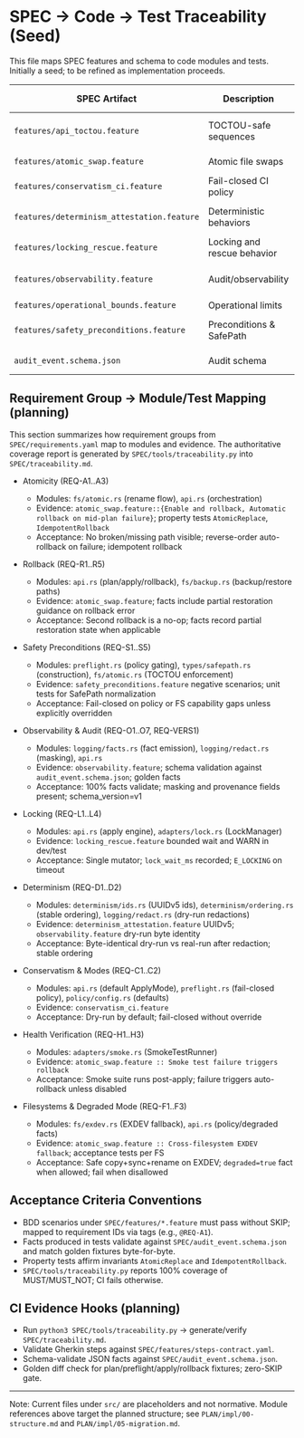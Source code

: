 # SPEC → Code → Test Traceability (Seed)

This file maps SPEC features and schema to code modules and tests. Initially a seed; to be refined as implementation proceeds.

| SPEC Artifact | Description | Code Modules (initial guess) | Tests/Evidence |
|---|---|---|---|
| `features/api_toctou.feature` | TOCTOU-safe sequences | `fs/atomic.rs`, `fs/symlink.rs`, `api.rs` | unit + integration + BDD |
| `features/atomic_swap.feature` | Atomic file swaps | `fs/atomic.rs`, `fs/backup.rs` | unit + BDD |
| `features/conservatism_ci.feature` | Fail-closed CI policy | `preflight.rs`, `policy/config.rs`, `api.rs` | policy tests + BDD |
| `features/determinism_attestation.feature` | Deterministic behaviors | `determinism/ids.rs`, `determinism/ordering.rs`, `api.rs` | golden logs + BDD |
| `features/locking_rescue.feature` | Locking and rescue behavior | `adapters/lock.rs`, `rescue.rs`, `api.rs` | unit + BDD |
| `features/observability.feature` | Audit/observability | `logging/facts.rs`, `logging/redact.rs`, `api.rs` | schema validation + BDD |
| `features/operational_bounds.feature` | Operational limits | `fs/atomic.rs` | unit + BDD |
| `features/safety_preconditions.feature` | Preconditions & SafePath | `preflight.rs`, `types/safepath.rs`, `fs/atomic.rs` | negative BDDs + unit |
| `audit_event.schema.json` | Audit schema | `logging/facts.rs` | CI schema validation |

## Requirement Group → Module/Test Mapping (planning)

This section summarizes how requirement groups from `SPEC/requirements.yaml` map to modules and evidence. The authoritative coverage report is generated by `SPEC/tools/traceability.py` into `SPEC/traceability.md`.

- Atomicity (REQ-A1..A3)
  - Modules: `fs/atomic.rs` (rename flow), `api.rs` (orchestration)
  - Evidence: `atomic_swap.feature::{Enable and rollback, Automatic rollback on mid-plan failure}`; property tests `AtomicReplace`, `IdempotentRollback`
  - Acceptance: No broken/missing path visible; reverse-order auto-rollback on failure; idempotent rollback

- Rollback (REQ-R1..R5)
  - Modules: `api.rs` (plan/apply/rollback), `fs/backup.rs` (backup/restore paths)
  - Evidence: `atomic_swap.feature`; facts include partial restoration guidance on rollback error
  - Acceptance: Second rollback is a no-op; facts record partial restoration state when applicable

- Safety Preconditions (REQ-S1..S5)
  - Modules: `preflight.rs` (policy gating), `types/safepath.rs` (construction), `fs/atomic.rs` (TOCTOU enforcement)
  - Evidence: `safety_preconditions.feature` negative scenarios; unit tests for SafePath normalization
  - Acceptance: Fail-closed on policy or FS capability gaps unless explicitly overridden

- Observability & Audit (REQ-O1..O7, REQ-VERS1)
  - Modules: `logging/facts.rs` (fact emission), `logging/redact.rs` (masking), `api.rs`
  - Evidence: `observability.feature`; schema validation against `audit_event.schema.json`; golden facts
  - Acceptance: 100% facts validate; masking and provenance fields present; schema_version=v1

- Locking (REQ-L1..L4)
  - Modules: `api.rs` (apply engine), `adapters/lock.rs` (LockManager)
  - Evidence: `locking_rescue.feature` bounded wait and WARN in dev/test
  - Acceptance: Single mutator; `lock_wait_ms` recorded; `E_LOCKING` on timeout

- Determinism (REQ-D1..D2)
  - Modules: `determinism/ids.rs` (UUIDv5 ids), `determinism/ordering.rs` (stable ordering), `logging/redact.rs` (dry-run redactions)
  - Evidence: `determinism_attestation.feature` UUIDv5; `observability.feature` dry-run byte identity
  - Acceptance: Byte-identical dry-run vs real-run after redaction; stable ordering

- Conservatism & Modes (REQ-C1..C2)
  - Modules: `api.rs` (default ApplyMode), `preflight.rs` (fail-closed policy), `policy/config.rs` (defaults)
  - Evidence: `conservatism_ci.feature`
  - Acceptance: Dry-run by default; fail-closed without override

- Health Verification (REQ-H1..H3)
  - Modules: `adapters/smoke.rs` (SmokeTestRunner)
  - Evidence: `atomic_swap.feature :: Smoke test failure triggers rollback`
  - Acceptance: Smoke suite runs post-apply; failure triggers auto-rollback unless disabled

- Filesystems & Degraded Mode (REQ-F1..F3)
  - Modules: `fs/exdev.rs` (EXDEV fallback), `api.rs` (policy/degraded facts)
  - Evidence: `atomic_swap.feature :: Cross-filesystem EXDEV fallback`; acceptance tests per FS
  - Acceptance: Safe copy+sync+rename on EXDEV; `degraded=true` fact when allowed; fail when disallowed

## Acceptance Criteria Conventions

- BDD scenarios under `SPEC/features/*.feature` must pass without SKIP; mapped to requirement IDs via tags (e.g., `@REQ-A1`).
- Facts produced in tests validate against `SPEC/audit_event.schema.json` and match golden fixtures byte-for-byte.
- Property tests affirm invariants `AtomicReplace` and `IdempotentRollback`.
- `SPEC/tools/traceability.py` reports 100% coverage of MUST/MUST_NOT; CI fails otherwise.

## CI Evidence Hooks (planning)

- Run `python3 SPEC/tools/traceability.py` → generate/verify `SPEC/traceability.md`.
- Validate Gherkin steps against `SPEC/features/steps-contract.yaml`.
- Schema-validate JSON facts against `SPEC/audit_event.schema.json`.
- Golden diff check for plan/preflight/apply/rollback fixtures; zero-SKIP gate.

---

Note: Current files under `src/` are placeholders and not normative. Module references above target the planned structure; see `PLAN/impl/00-structure.md` and `PLAN/impl/05-migration.md`.
